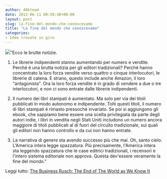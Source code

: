 ```yaml
---
author: 40kteam
date: 2012-06-11 08:59:48+00:00
layout: post
slug: la-fine-del-mondo-che-conoscevamo
title: "La fine del mondo che conoscevamo"
categories:
- Idee trovate in giro
---
```


![](http://40k.it/wp-content/uploads/2012/06/Business-Rusch-logo-web.jpeg)"Ecco le brutte notizie.

1. Le librerie indipendenti stanno aumentando per numero e vendite. Perché è una brutta notizia per gli editori tradizionali? Perché hanno concentrato la loro forza vendite verso quattro o cinque interlocutori, le librerie di catena. E strano, questo include anche Amazon, il loro "antagonista". Ora la loro forza vendite è in grado di vendere a due o tre interlocutori, e non ci sono entrate dalle librerie indipendenti.

2. Il numero dei libri stampati è aumentato. Ma solo per via dei titoli pubblicati in modo autonomo e indipendente. Tolti questi titoli, il numero di libri stampati è rimasto pressoché invariato. Se poi si aggiungono gli ebook, che sappiamo bene essere una scelta privilegiata da parte degli autori indie, i libri in vendita negli Stati Uniti includono un numero ancora maggiore di titoli pubblicati al di fuori del circuito tradizionale, sui quali gli editori non hanno controllo e da cui non hanno entrate.

3. La narrativa di genere sta avendo successo più che mai. Oh, santo cielo. L'America intera legge spazzatura. Più precisamente, l'America intera sta leggendo spazzatura che le case editrici tradizionali, i recensori e l'intero sistema editoriale non approva. Questa dev'essere veramente la fine del mondo."

Leggi tutto: [The Business Rusch: The End of The World as We Know It](http://kriswrites.com/2012/06/06/the-business-rusch-the-end-of-the-world-as-we-know-it/)

